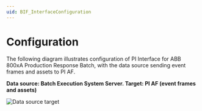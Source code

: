 ```yaml
---
uid: BIF_InterfaceConfiguration
---
```


# Configuration

<!-- Customized for ABB 800xA -->

The following diagram illustrates configuration of PI Interface for ABB 800xA Production Response Batch, with the data source sending event frames and assets to PI AF.

**Data source: Batch Execution System Server. Target: PI AF (event frames and assets)**

![Data source target](../../images/data-source-target.png)